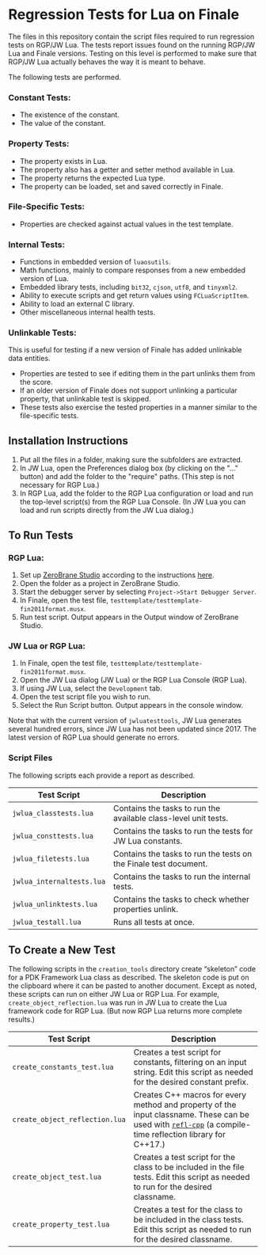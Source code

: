 Regression Tests for Lua on Finale
==================================

The files in this repository contain the script files required to run regression tests on RGP/JW Lua. The tests report issues found on the running RGP/JW Lua and Finale versions. Testing on this level is performed to make sure that RGP/JW Lua actually behaves the way it is meant to behave.

The following tests are performed.

### Constant Tests:

- The existence of the constant.
- The value of the constant.

### Property Tests:

- The property exists in Lua.
- The property also has a getter and setter method available in Lua.
- The property returns the expected Lua type.
- The property can be loaded, set and saved correctly in Finale.

### File-Specific Tests:

- Properties are checked against actual values in the test template.

### Internal Tests:

- Functions in embedded version of `luaosutils`.
- Math functions, mainly to compare responses from a new embedded version of Lua.
- Embedded library tests, including `bit32`, `cjson`, `utf8`, and `tinyxml2`.
- Ability to execute scripts and get return values using `FCLuaScriptItem`.
- Ability to load an external C library.
- Other miscellaneous internal health tests.

### Unlinkable Tests:

This is useful for testing if a new version of Finale has added unlinkable data entities.

- Properties are tested to see if editing them in the part unlinks them from the score.
- If an older version of Finale does not support unlinking a particular property, that unlinkable test is skipped.
- These tests also exercise the tested properties in a manner similar to the file-specific tests.

## Installation Instructions

1. Put all the files in a folder, making sure the subfolders are extracted.
2. In JW Lua, open the Preferences dialog box (by clicking on the "..." button) and add the folder to the "require" paths. (This step is not necessary for RGP Lua.)
3. In RGP Lua, add the folder to the RGP Lua configuration or load and run the top-level script(s) from the RGP Lua Console. (In JW Lua you can load and run scripts directly from the JW Lua dialog.)

## To Run Tests

### RGP Lua:

1. Set up [ZeroBrane Studio](https://studio.zerobrane.com/) according to the instructions [here](https://www.finalelua.com/docs/rgp-lua/development-environment).
2. Open the folder as a project in ZeroBrane Studio.
3. Start the debugger server by selecting `Project->Start Debugger Server`.
4. In Finale, open the test file, `testtemplate/testtemplate-fin2011format.musx`.
5. Run test script. Output appears in the Output window of ZeroBrane Studio.

### JW Lua or RGP Lua:

1. In Finale, open the test file, `testtemplate/testtemplate-fin2011format.musx`.
2. Open the JW Lua dialog (JW Lua) or the RGP Lua Console (RGP Lua).
3. If using JW Lua, select the `Development` tab.
4. Open the test script file you wish to run.
5. Select the Run Script button. Output appears in the console window.

Note that with the current version of `jwluatesttools`, JW Lua generates several hundred errors, since JW Lua has not been updated since 2017. The latest version of RGP Lua should generate no errors.

### Script Files

The following scripts each provide a report as described.

|Test Script|Description|
| --- | --- |
|`jwlua_classtests.lua`|Contains the tasks to run the available class-level unit tests.|
|`jwlua_consttests.lua`|Contains the tasks to run the tests for JW Lua constants. |
|`jwlua_filetests.lua`|Contains the tasks to run the tests on the Finale test document.|
|`jwlua_internaltests.lua`|Contains the tasks to run the internal tests.|
|`jwlua_unlinktests.lua`|Contains the tasks to check whether properties unlink.|
|`jwlua_testall.lua`|Runs all tests at once.|

## To Create a New Test


The following scripts in the `creation_tools` directory create “skeleton” code for a PDK Framework Lua class as described. The skeleton code is put on the clipboard where it can be pasted to another document. Except as noted, these scripts can run on either JW Lua or RGP Lua. For example, `create_object_reflection.lua` was run in JW Lua to create the Lua framework code for RGP Lua. (But now RGP Lua returns more complete results.)

|Test Script|Description|
| --- | --- |
|`create_constants_test.lua`|Creates a test script for constants, filtering on an input string. Edit this script as needed for the desired constant prefix.|
|`create_object_reflection.lua`|Creates C++ macros for every method and property of the input classname. These can be used with [`refl-cpp`](https://github.com/veselink1/refl-cpp) (a compile-time reflection library for C++17.)|
|`create_object_test.lua`|Creates a test script for the class to be included in the file tests. Edit this script as needed to run for the desired classname.|
|`create_property_test.lua`|Creates a test for the class to be included in the class tests. Edit this script as needed to run for the desired classname.|
